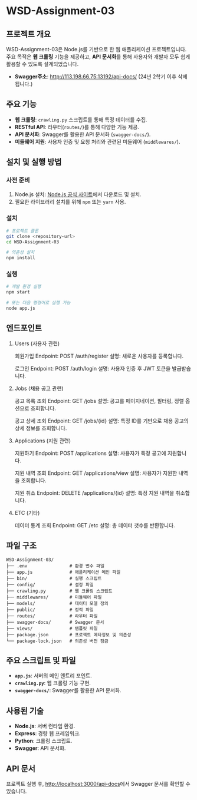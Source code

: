 # WSD-Assignment-03

## 프로젝트 개요

WSD-Assignment-03은 Node.js를 기반으로 한 웹 애플리케이션 프로젝트입니다. 주요 목적은 **웹 크롤링** 기능을 제공하고, **API 문서화**를 통해 사용자와 개발자 모두 쉽게 활용할 수 있도록 설계되었습니다.

- **Swagger주소**: http://113.198.66.75:13192/api-docs/ (24년 2학기 이후 삭제됩니다.)

## 주요 기능

- **웹 크롤링**: `crawling.py` 스크립트를 통해 특정 데이터를 수집.
- **RESTful API**: 라우터(`routes/`)를 통해 다양한 기능 제공.
- **API 문서화**: Swagger를 활용한 API 문서화 (`swagger-docs/`).
- **미들웨어 지원**: 사용자 인증 및 요청 처리와 관련된 미들웨어 (`middlewares/`).

## 설치 및 실행 방법

### 사전 준비

1. Node.js 설치: [Node.js 공식 사이트](https://nodejs.org)에서 다운로드 및 설치.
2. 필요한 라이브러리 설치를 위해 `npm` 또는 `yarn` 사용.

### 설치

```bash
# 프로젝트 클론
git clone <repository-url>
cd WSD-Assignment-03

# 의존성 설치
npm install
```

### 실행

```bash
# 개발 환경 실행
npm start

# 또는 다음 명령어로 실행 가능
node app.js
```

## 엔드포인트

1. Users (사용자 관련)

   회원가입
   Endpoint: POST /auth/register
   설명: 새로운 사용자를 등록합니다.

   로그인
   Endpoint: POST /auth/login
   설명: 사용자 인증 후 JWT 토큰을 발급받습니다.

2. Jobs (채용 공고 관련)

   공고 목록 조회
   Endpoint: GET /jobs
   설명: 공고를 페이지네이션, 필터링, 정렬 옵션으로 조회합니다.

   공고 상세 조회
   Endpoint: GET /jobs/{id}
   설명: 특정 ID를 기반으로 채용 공고의 상세 정보를 조회합니다.

3. Applications (지원 관련)

   지원하기
   Endpoint: POST /applications
   설명: 사용자가 특정 공고에 지원합니다.

   지원 내역 조회
   Endpoint: GET /applications/view
   설명: 사용자가 지원한 내역을 조회합니다.

   지원 취소
   Endpoint: DELETE /applications/{id}
   설명: 특정 지원 내역을 취소합니다.

4. ETC (기타)

   데이터 통계 조회
   Endpoint: GET /etc
   설명: 총 데이터 갯수를 반환합니다.

## 파일 구조

```
WSD-Assignment-03/
├── .env                # 환경 변수 파일
├── app.js              # 애플리케이션 메인 파일
├── bin/                # 실행 스크립트
├── config/             # 설정 파일
├── crawling.py         # 웹 크롤링 스크립트
├── middlewares/        # 미들웨어 파일
├── models/             # 데이터 모델 정의
├── public/             # 정적 파일
├── routes/             # 라우터 파일
├── swagger-docs/       # Swagger 문서
├── views/              # 템플릿 파일
├── package.json        # 프로젝트 메타정보 및 의존성
└── package-lock.json   # 의존성 버전 잠금
```

## 주요 스크립트 및 파일

- **`app.js`**: 서버의 메인 엔트리 포인트.
- **`crawling.py`**: 웹 크롤링 기능 구현.
- **`swagger-docs/`**: Swagger를 활용한 API 문서화.

## 사용된 기술

- **Node.js**: 서버 런타임 환경.
- **Express**: 경량 웹 프레임워크.
- **Python**: 크롤링 스크립트.
- **Swagger**: API 문서화.

## API 문서

프로젝트 실행 후, [http://localhost:3000/api-docs](http://localhost:3000/api-docs)에서 Swagger 문서를 확인할 수 있습니다.
